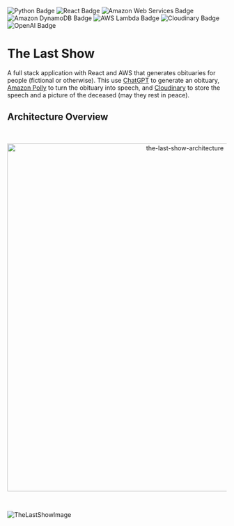 ![Python Badge](https://img.shields.io/badge/Python-3776AB?logo=python&logoColor=fff&style=for-the-badge)
![React Badge](https://img.shields.io/badge/React-61DAFB?logo=react&logoColor=000&style=for-the-badge)
![Amazon Web Services Badge](https://img.shields.io/badge/Amazon%20Web%20Services-232F3E?logo=amazonwebservices&logoColor=fff&style=for-the-badge)
![Amazon DynamoDB Badge](https://img.shields.io/badge/Amazon%20DynamoDB-4053D6?logo=amazondynamodb&logoColor=fff&style=for-the-badge)
![AWS Lambda Badge](https://img.shields.io/badge/AWS%20Lambda-F90?logo=awslambda&logoColor=fff&style=for-the-badge)
![Cloudinary Badge](https://img.shields.io/badge/Cloudinary-3448C5?logo=cloudinary&logoColor=fff&style=for-the-badge)
![OpenAI Badge](https://img.shields.io/badge/OpenAI-412991?logo=openai&logoColor=fff&style=for-the-badge)

# The Last Show

A full stack application with React and AWS that generates obituaries for people (fictional or otherwise). This use [ChatGPT](https://openai.com/blog/chatgpt) to generate an obituary, [Amazon Polly](https://aws.amazon.com/polly/) to turn the obituary into speech, and [Cloudinary](https://cloudinary.com/) to store the speech and a picture of the deceased (may they rest in peace).

## Architecture Overview

<br/>
<p align="center">
  <img src="https://res.cloudinary.com/mkf/image/upload/v1680411648/last-show_dvjjez.svg" alt="the-last-show-architecture" width="800"/>
</p>
<br/>

![TheLastShowImage](https://github.com/user-attachments/assets/8c2e9c73-a599-4df4-b58c-c109177dfb40)

